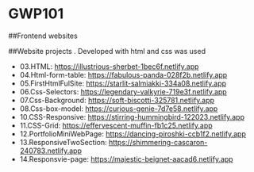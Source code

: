 # GWP101
##Frontend websites  

##Website projects . Developed with html and css was used

* 03.HTML: https://illustrious-sherbet-1bec6f.netlify.app
* 04.Html-form-table: https://fabulous-panda-028f2b.netlify.app
* 05.FirstHtmlFulSite: https://starlit-salmiakki-334a08.netlify.app
* 06.Css-Selectors: https://legendary-valkyrie-719e3f.netlify.app
* 07.Css-Background: https://soft-biscotti-325781.netlify.app
* 08.Css-box-model: https://curious-genie-7d7e58.netlify.app
* 10.CSS-Responsive: https://stirring-hummingbird-122023.netlify.app
* 11.CSS-Grid: https://effervescent-muffin-fb1c25.netlify.app
* 12.PortfolioMiniWebPage: https://dancing-piroshki-ccb1f2.netlify.app
* 13.ResponsiveTwoSection: https://shimmering-cascaron-240783.netlify.app
* 14.Responsvie-page: https://majestic-beignet-aacad6.netlify.app




